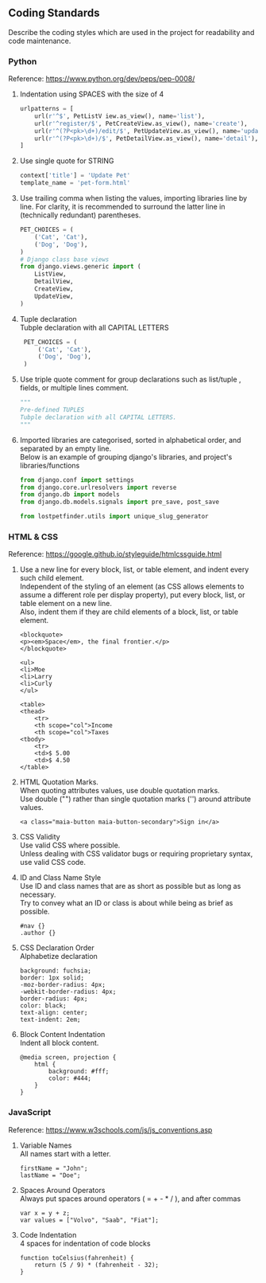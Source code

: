 ## Coding Standards

Describe the coding styles which are used in the project for readability and code maintenance.

### Python

Reference: https://www.python.org/dev/peps/pep-0008/

1. Indentation using SPACES with the size of 4
    ```python
    urlpatterns = [
        url(r'^$', PetListV iew.as_view(), name='list'),
        url(r'^register/$', PetCreateView.as_view(), name='create'),
        url(r'^(?P<pk>\d+)/edit/$', PetUpdateView.as_view(), name='update'),
        url(r'^(?P<pk>\d+)/$', PetDetailView.as_view(), name='detail'),
    ]
    ```

1. Use single quote for STRING
    ```python
    context['title'] = 'Update Pet'
    template_name = 'pet-form.html'
    ```

1. Use trailing comma when listing the values, importing libraries line by line. For clarity, it is recommended to surround the latter line in (technically redundant) parentheses.
    ```python
    PET_CHOICES = (
        ('Cat', 'Cat'),
        ('Dog', 'Dog'),
    )
    # Django class base views
    from django.views.generic import (
        ListView,
        DetailView,
        CreateView,
        UpdateView,
    )
    ```
1. Tuple declaration<br/>
    Tubple declaration with all CAPITAL LETTERS
    ```python
     PET_CHOICES = (
         ('Cat', 'Cat'),
         ('Dog', 'Dog'),
     )
    ```
2. Use triple quote comment for group declarations such as list/tuple , fields, or multiple lines comment.
    ```python
    """
    Pre-defined TUPLES
    Tubple declaration with all CAPITAL LETTERS.
    """
    ```
3. Imported libraries are categorised, sorted in alphabetical order, and separated by an empty line.<br/>
    Below is an example of grouping django's libraries, and project's libraries/functions
    ```python
    from django.conf import settings
    from django.core.urlresolvers import reverse
    from django.db import models
    from django.db.models.signals import pre_save, post_save

    from lostpetfinder.utils import unique_slug_generator
    ```
### HTML & CSS

Reference: https://google.github.io/styleguide/htmlcssguide.html

1. Use a new line for every block, list, or table element, and indent every such child element.<br/>
	Independent of the styling of an element (as CSS allows elements to assume a different role per display property), put every block, list, or table element on a new line.<br/>
	Also, indent them if they are child elements of a block, list, or table element.<br/>
	```
	<blockquote>
	<p><em>Space</em>, the final frontier.</p>
	</blockquote>
	```
	```
	<ul>
	<li>Moe
	<li>Larry
	<li>Curly
	</ul>
	```
	```
	<table>
	<thead>
		<tr>
		<th scope="col">Income
		<th scope="col">Taxes
	<tbody>
		<tr>
		<td>$ 5.00
		<td>$ 4.50
	</table>
	```

1. HTML Quotation Marks.<br/>
	When quoting attributes values, use double quotation marks.<br/>
	Use double ("") rather than single quotation marks ('') around attribute values.<br/>
	```
	<a class="maia-button maia-button-secondary">Sign in</a>
	```

1.  CSS Validity<br/>
	Use valid CSS where possible.<br/>
	Unless dealing with CSS validator bugs or requiring proprietary syntax, use valid CSS code.	<br/>

1.  ID and Class Name Style<br/>
	Use ID and class names that are as short as possible but as long as necessary.<br/>
	Try to convey what an ID or class is about while being as brief as possible.<br/>
	```
	#nav {}
	.author {}
	```

1. CSS Declaration Order<br/>
	Alphabetize declaration
	```
	background: fuchsia;
	border: 1px solid;
	-moz-border-radius: 4px;
	-webkit-border-radius: 4px;
	border-radius: 4px;
	color: black;
	text-align: center;
	text-indent: 2em;
	```

1. Block Content Indentation</br>
	Indent all block content.
	```
	@media screen, projection {
		html {
			background: #fff;
			color: #444;
		}
	}
	```

### JavaScript

Reference: https://www.w3schools.com/js/js_conventions.asp

1. 	Variable Names<br/>
	All names start with a letter.
	```
	firstName = "John";
	lastName = "Doe";
	```

1.	Spaces Around Operators<br/>
	Always put spaces around operators ( = + - * / ), and after commas
	```
	var x = y + z;
	var values = ["Volvo", "Saab", "Fiat"];
	```

1.	Code Indentation<br/>
	4 spaces for indentation of code blocks
	```
	function toCelsius(fahrenheit) {
		return (5 / 9) * (fahrenheit - 32);
	}
	```
